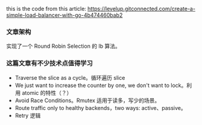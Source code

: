 this is the code from this article:
https://levelup.gitconnected.com/create-a-simple-load-balancer-with-go-4b474460bab2

###  文章架构
实现了一个 Round Robin Selection 的 lb 算法。

### 这篇文章有不少技术点值得学习

* Traverse the slice as a cycle。循环遍历 slice 
* We just want to increase the counter by one, we don't want to lock。利用 atomic 的特性（？）
* Avoid Race Conditions。Rmutex 适用于读多，写少的场景。
* Route traffic only to healthy backends，two ways: active、passive。
* Retry 逻辑